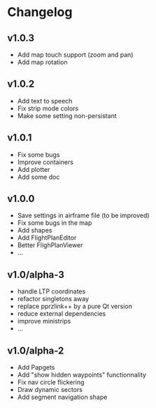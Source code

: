 # Changelog

## v1.0.3
+ Add map touch support (zoom and pan)
+ Add map rotation

## v1.0.2
+ Add text to speech
+ Fix strip mode colors
+ Make some setting non-persistant

## v1.0.1
+ Fix some bugs
+ Improve containers
+ Add plotter
+ Add some doc

## v1.0.0

+ Save settings in airframe file (to be improved)
+ Fix some bugs in the map
+ Add shapes
+ Add FlightPlanEditor
+ Better FlighPlanViewer
+ ...

## v1.0/alpha-3

+ handle LTP coordinates
+ refactor singletons away
+ replace pprzlink++ by a pure Qt version
+ reduce external dependencies
+ improve ministrips
+ ...

## v1.0/alpha-2

+ Add Papgets
+ Add "show hidden waypoints" functionnality
+ Fix nav circle flickering
+ Draw dynamic sectors
+ Add segment navigation shape

